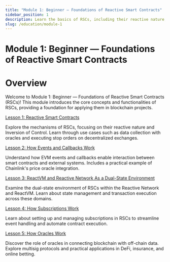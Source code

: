 ```yaml
---
title: "Module 1: Beginner — Foundations of Reactive Smart Contracts"
sidebar_position: 1
description: Learn the basics of RSCs, including their reactive nature, state management, EVM events, and oracles. Ideal for beginners looking to understand and apply RSCs in blockchain projects.
slug: /education/module-1
---
```


# Module 1: Beginner — Foundations of Reactive Smart Contracts

# Overview

Welcome to Module 1: Beginner — Foundations of Reactive Smart Contracts (RSCs)! This module introduces the core concepts and functionalities of RSCs, providing a foundation for applying them in blockchain projects.

[Lesson 1: Reactive Smart Contracts](reactive-smart-contracts.md)

Explore the mechanisms of RSCs, focusing on their reactive nature and Inversion of Control. Learn through use cases such as data collection with oracles and executing stop orders on decentralized exchanges.

[Lesson 2: How Events and Callbacks Work](how-events-work.md)

Understand how EVM events and callbacks enable interaction between smart contracts and external systems. Includes a practical example of Chainlink's price oracle integration.

[Lesson 3: ReactVM and Reactive Network As a Dual-State Environment](react-vm.md)

Examine the dual-state environment of RSCs within the Reactive Network and ReactVM. Learn about state management and transaction execution across these domains.

[Lesson 4: How Subscriptions Work](subscriptions.md)

Learn about setting up and managing subscriptions in RSCs to streamline event handling and automate contract execution.

[Lesson 5: How Oracles Work](how-oracles-work.md)

Discover the role of oracles in connecting blockchain with off-chain data. Explore multisig protocols and practical applications in DeFi, insurance, and online betting.
